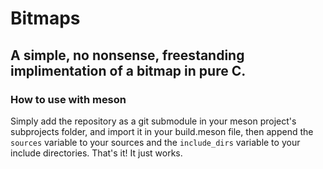 # Bitmaps
## A simple, no nonsense, freestanding implimentation of a bitmap in pure C.
### How to use with meson
Simply add the repository as a git submodule in your meson project's subprojects folder, and import it in your build.meson file, then append the `sources` variable to your sources and the `include_dirs` variable to your include directories. That's it! It just works.
